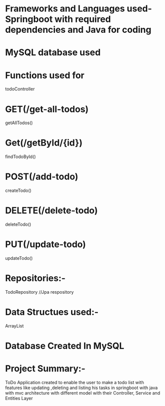 # Frameworks and Languages used-Springboot with required dependencies and Java for coding
# MySQL database used
# Functions used for
todoController
# GET(/get-all-todos)
getAllTodos()

# Get(/getById/{id})
findTodoById()

# POST(/add-todo)
createTodo()

# DELETE(/delete-todo)
deleteTodo() 

# PUT(/update-todo)
updateTodo()

# Repositories:-
TodoRepository //Jpa respository

# Data Structues used:-
ArrayList

# Database Created In MySQL


# Project Summary:-
ToDo  Application created to enable the user to make a todo list with features like updating ,deleting and listing his tasks in springboot with java  with mvc architecture with different model with their Controller, Service and Entities Layer
